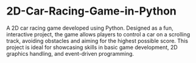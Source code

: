 # 2D-Car-Racing-Game-in-Python
A 2D car racing game developed using Python. Designed as a fun, interactive project, the game allows players to control a car on a scrolling track, avoiding obstacles and aiming for the highest possible score. This project is ideal for showcasing skills in basic game development, 2D graphics handling, and event-driven programming.

